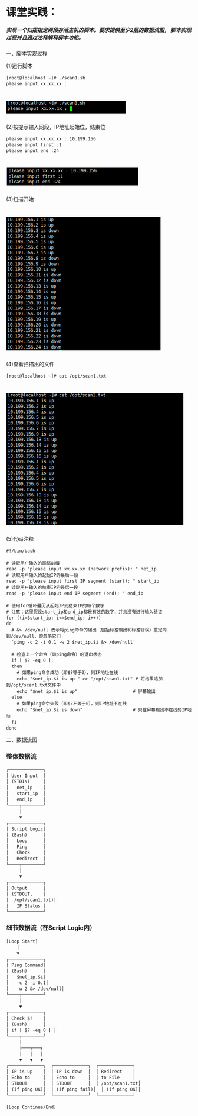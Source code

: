 # 课堂实践：  

##### 实现一个扫描指定网段存活主机的脚本。要求提供至少2层的数据流图， 脚本实现过程并且通过注释解释脚本功能。

一、脚本实现过程

(1)运行脚本

```
[root@localhost ~]# ./scan1.sh 
please input xx.xx.xx : 
```

# ![image-20240906171716970](image-20240906171716970.png)

(2)按提示输入网段，IP地址起始位，结束位

```
please input xx.xx.xx : 10.199.156
please input first :1
please input end :24
```

# ![image-20240906172011339](image-20240906172011339.png)

(3)扫描开始

# ![image-20240906172314941](image-20240906172314941.png)

(4)查看扫描出的文件

```
[root@localhost ~]# cat /opt/scan1.txt
```

# ![image-20240906172505309](image-20240906172505309.png)

(5)代码注释

```
#!/bin/bash

# 读取用户输入的网络前缀
read -p "please input xx.xx.xx (network prefix): " net_ip
# 读取用户输入的起始IP的最后一段
read -p "please input first IP segment (start): " start_ip
# 读取用户输入的结束IP的最后一段
read -p "please input end IP segment (end): " end_ip

# 使用for循环遍历从起始IP到结束IP的每个数字
# 注意：这里假设start_ip和end_ip都是有效的数字，并且没有进行输入验证
for ((i=$start_ip; i<=$end_ip; i++))
do
  # &> /dev/null 表示将ping命令的输出（包括标准输出和标准错误）重定向到/dev/null，即忽略它们
  `ping -c 2 -i 0.1 -w 2 $net_ip.$i &> /dev/null`

  # 检查上一个命令（即ping命令）的退出状态
  if [ $? -eq 0 ];
  then
    # 如果ping命令成功（即$?等于0），则IP地址在线
    echo "$net_ip.$i is up " >> "/opt/scan1.txt" # 将结果追加到/opt/scan1.txt文件中
    echo "$net_ip.$i is up"                     # 屏幕输出
  else
    # 如果ping命令失败（即$?不等于0），则IP地址不在线
    echo "$net_ip.$i is down"                   # 只在屏幕输出不在线的IP地址
  fi
done

```

二、数据流图

### 整体数据流

```plaintext
┌─────────────┐
│ User Input  │
│ (STDIN)     │
│   net_ip    │
│   start_ip  │
│   end_ip    │
└────┬────────┘
     │
     ▼
┌─────────────┐
│ Script Logic│
│ (Bash)      │
│   Loop      │
│   Ping      │
│   Check     │
│   Redirect  │
└────┬────────┘
     │
     ▼
┌─────────────┐
│ Output      │
│ (STDOUT,    │
│  /opt/scan1.txt)│
│   IP Status │
└─────────────┘
```

### 细节数据流（在Script Logic内）

```plaintext
[Loop Start]
    │
    ▼
┌─────────────┐
│ Ping Command│
│ (Bash)      │
│   $net_ip.$i│
│   -c 2 -i 0.1│
│   -w 2 &> /dev/null│
└────┬────────┘
     │
     ▼
┌─────────────┐
│ Check $?    │
│ (Bash)      │
│ if [ $? -eq 0 ] │
└────┬────────┘
     │
     ├───┬───┐
     │   │   │
     ▼   ▼   ▼
┌─────────────┐  ┌─────────────┐  ┌─────────────┐
│ IP is up    │  │ IP is down  │  │ Redirect    │
│ Echo to     │  │ Echo to     │  │ to File     │
│ STDOUT      │  │ STDOUT      │  │ /opt/scan1.txt│
│ (if ping OK)│  │ (if ping fail)│  │ (if ping OK)│
└─────────────┘  └─────────────┘  └─────────────┘

[Loop Continue/End]
```





